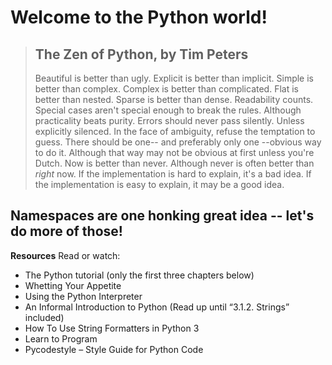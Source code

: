 Welcome to the Python world!
=========================================

> ## The Zen of Python, by Tim Peters
> 
>  Beautiful is better than ugly.
>  Explicit is better than implicit.
>  Simple is better than complex.
>  Complex is better than complicated.
>  Flat is better than nested.
>  Sparse is better than dense.
>  Readability counts.
>  Special cases aren't special enough to break the rules.
>  Although practicality beats purity.
>  Errors should never pass silently.
>  Unless explicitly silenced.
>  In the face of ambiguity, refuse the temptation to guess.
>  There should be one-- and preferably only one --obvious way to do it.
>  Although that way may not be obvious at first unless you're Dutch.
>  Now is better than never.
>  Although never is often better than *right* now.
>  If the implementation is hard to explain, it's a bad idea.
>  If the implementation is easy to explain, it may be a good idea.

Namespaces are one honking great idea -- let's do more of those!
----------------------------------------------------------------
**Resources**
Read or watch:

- The Python tutorial (only the first three chapters below)
- Whetting Your Appetite
- Using the Python Interpreter
- An Informal Introduction to Python (Read up until “3.1.2. Strings” included)
- How To Use String Formatters in Python 3
- Learn to Program
- Pycodestyle – Style Guide for Python Code
